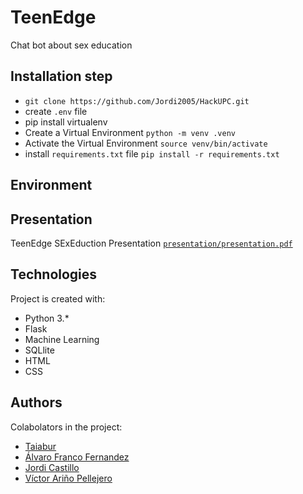 # TeenEdge
Chat bot about sex education

## Installation step

* `git clone https://github.com/Jordi2005/HackUPC.git`
* create `.env` file
* pip install virtualenv
* Create a Virtual Environment `python -m venv .venv`
* Activate the Virtual Environment `source venv/bin/activate`
* install `requirements.txt` file `pip install -r requirements.txt`

## Environment 

  
## Presentation
TeenEdge SExEduction Presentation [`presentation/presentation.pdf`](https://github.com/Jordi2005/HackUPC/blob/main/presentation/presentation.pdf)

## Technologies
Project is created with: 
* Python 3.*
* Flask 
* Machine Learning 
* SQLlite
* HTML
* CSS



## Authors
Colabolators in the project: 
* [Taiabur](https://github.com/taiaburbd)
* [Álvaro Franco Fernandez](https://github.com/AlvaroFrancoHackUPC1)
* [Jordi Castillo](https://github.com/Jordi2005)
* [Víctor Ariño Pellejero](https://github.com/vTH0R)
